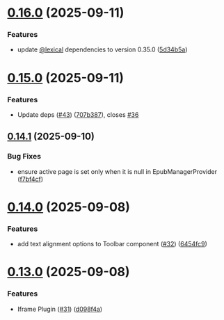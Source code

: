 # [0.16.0](https://github.com/hackthefutureofeducation/ketabak/compare/v0.15.0...v0.16.0) (2025-09-11)


### Features

* update [@lexical](https://github.com/lexical) dependencies to version 0.35.0 ([5d34b5a](https://github.com/hackthefutureofeducation/ketabak/commit/5d34b5a7becdad3077b6962fd33cf846592afa39))



# [0.15.0](https://github.com/hackthefutureofeducation/ketabak/compare/v0.14.1...v0.15.0) (2025-09-11)


### Features

* Update deps ([#43](https://github.com/hackthefutureofeducation/ketabak/issues/43)) ([707b387](https://github.com/hackthefutureofeducation/ketabak/commit/707b3879747edabf971da1fa3d391231774c7885)), closes [#36](https://github.com/hackthefutureofeducation/ketabak/issues/36)



## [0.14.1](https://github.com/hackthefutureofeducation/ketabak/compare/v0.14.0...v0.14.1) (2025-09-10)


### Bug Fixes

* ensure active page is set only when it is null in EpubManagerProvider ([f7bf4cf](https://github.com/hackthefutureofeducation/ketabak/commit/f7bf4cf85350bc5d5660e09d4b47663c2979a4c0))



# [0.14.0](https://github.com/hackthefutureofeducation/ketabak/compare/v0.13.0...v0.14.0) (2025-09-08)


### Features

* add text alignment options to Toolbar component ([#32](https://github.com/hackthefutureofeducation/ketabak/issues/32)) ([6454fc9](https://github.com/hackthefutureofeducation/ketabak/commit/6454fc9c39ffed3156ec72fa1722a317e6ed7634))



# [0.13.0](https://github.com/hackthefutureofeducation/ketabak/compare/v0.12.1...v0.13.0) (2025-09-08)


### Features

* Iframe Plugin ([#31](https://github.com/hackthefutureofeducation/ketabak/issues/31)) ([d098f4a](https://github.com/hackthefutureofeducation/ketabak/commit/d098f4a16f5126e2baedb0ac08693f296845b54e))



